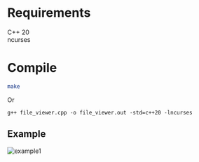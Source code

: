 # Requirements  
C++ 20  
ncurses  

# Compile  
```sh  
make  
```  
Or  
```  
g++ file_viewer.cpp -o file_viewer.out -std=c++20 -lncurses
```  

## Example  

![example1](https://github.com/Wint0x/ncurses_linux_file_viewer/assets/111395278/ce5ff438-7a9c-45a9-a204-bbd17c9547fb)
